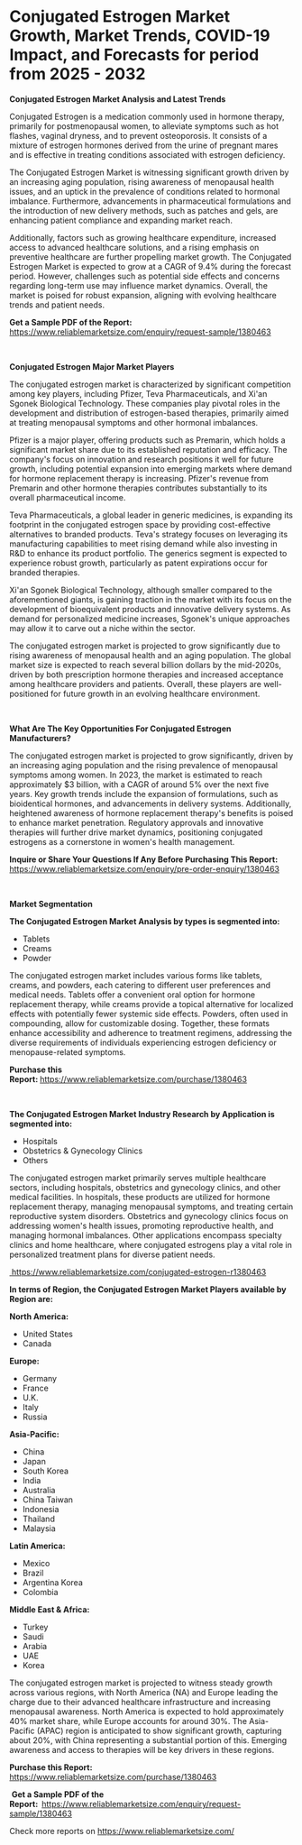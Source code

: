 <p><h1>Conjugated Estrogen Market Growth, Market Trends, COVID-19 Impact, and Forecasts for period from 2025 - 2032</h1></p><p><strong>Conjugated Estrogen Market Analysis and Latest Trends</strong></p>
<p><p>Conjugated Estrogen is a medication commonly used in hormone therapy, primarily for postmenopausal women, to alleviate symptoms such as hot flashes, vaginal dryness, and to prevent osteoporosis. It consists of a mixture of estrogen hormones derived from the urine of pregnant mares and is effective in treating conditions associated with estrogen deficiency.</p><p>The Conjugated Estrogen Market is witnessing significant growth driven by an increasing aging population, rising awareness of menopausal health issues, and an uptick in the prevalence of conditions related to hormonal imbalance. Furthermore, advancements in pharmaceutical formulations and the introduction of new delivery methods, such as patches and gels, are enhancing patient compliance and expanding market reach.</p><p>Additionally, factors such as growing healthcare expenditure, increased access to advanced healthcare solutions, and a rising emphasis on preventive healthcare are further propelling market growth. The Conjugated Estrogen Market is expected to grow at a CAGR of 9.4% during the forecast period. However, challenges such as potential side effects and concerns regarding long-term use may influence market dynamics. Overall, the market is poised for robust expansion, aligning with evolving healthcare trends and patient needs.</p></p>
<p><strong>Get a Sample PDF of the Report:&nbsp;</strong> <a href="https://www.reliablemarketsize.com/enquiry/request-sample/1380463?utm_campaign=2804&utm_medium=2&utm_source=Github&utm_content=ia&utm_term=08032025&utm_id=conjugated-estrogen">https://www.reliablemarketsize.com/enquiry/request-sample/1380463</a></p>
<p>&nbsp;</p>
<p><strong>Conjugated Estrogen Major Market Players</strong></p>
<p><p>The conjugated estrogen market is characterized by significant competition among key players, including Pfizer, Teva Pharmaceuticals, and Xi'an Sgonek Biological Technology. These companies play pivotal roles in the development and distribution of estrogen-based therapies, primarily aimed at treating menopausal symptoms and other hormonal imbalances.</p><p>Pfizer is a major player, offering products such as Premarin, which holds a significant market share due to its established reputation and efficacy. The company's focus on innovation and research positions it well for future growth, including potential expansion into emerging markets where demand for hormone replacement therapy is increasing. Pfizer's revenue from Premarin and other hormone therapies contributes substantially to its overall pharmaceutical income.</p><p>Teva Pharmaceuticals, a global leader in generic medicines, is expanding its footprint in the conjugated estrogen space by providing cost-effective alternatives to branded products. Teva's strategy focuses on leveraging its manufacturing capabilities to meet rising demand while also investing in R&D to enhance its product portfolio. The generics segment is expected to experience robust growth, particularly as patent expirations occur for branded therapies.</p><p>Xi'an Sgonek Biological Technology, although smaller compared to the aforementioned giants, is gaining traction in the market with its focus on the development of bioequivalent products and innovative delivery systems. As demand for personalized medicine increases, Sgonek's unique approaches may allow it to carve out a niche within the sector.</p><p>The conjugated estrogen market is projected to grow significantly due to rising awareness of menopausal health and an aging population. The global market size is expected to reach several billion dollars by the mid-2020s, driven by both prescription hormone therapies and increased acceptance among healthcare providers and patients. Overall, these players are well-positioned for future growth in an evolving healthcare environment.</p></p>
<p>&nbsp;</p>
<p><strong>What Are The Key Opportunities For Conjugated Estrogen Manufacturers?</strong></p>
<p><p>The conjugated estrogen market is projected to grow significantly, driven by an increasing aging population and the rising prevalence of menopausal symptoms among women. In 2023, the market is estimated to reach approximately $3 billion, with a CAGR of around 5% over the next five years. Key growth trends include the expansion of formulations, such as bioidentical hormones, and advancements in delivery systems. Additionally, heightened awareness of hormone replacement therapy's benefits is poised to enhance market penetration. Regulatory approvals and innovative therapies will further drive market dynamics, positioning conjugated estrogens as a cornerstone in women's health management.</p></p>
<p><strong>Inquire or Share Your Questions If Any Before Purchasing This Report:</strong> <a href="https://www.reliablemarketsize.com/enquiry/pre-order-enquiry/1380463?utm_campaign=2804&utm_medium=2&utm_source=Github&utm_content=ia&utm_term=08032025&utm_id=conjugated-estrogen">https://www.reliablemarketsize.com/enquiry/pre-order-enquiry/1380463</a></p>
<p>&nbsp;</p>
<p><strong>Market Segmentation</strong></p>
<p><strong>The Conjugated Estrogen Market Analysis by types is segmented into:</strong></p>
<p><ul><li>Tablets</li><li>Creams</li><li>Powder</li></ul></p>
<p><p>The conjugated estrogen market includes various forms like tablets, creams, and powders, each catering to different user preferences and medical needs. Tablets offer a convenient oral option for hormone replacement therapy, while creams provide a topical alternative for localized effects with potentially fewer systemic side effects. Powders, often used in compounding, allow for customizable dosing. Together, these formats enhance accessibility and adherence to treatment regimens, addressing the diverse requirements of individuals experiencing estrogen deficiency or menopause-related symptoms.</p></p>
<p><strong>Purchase this Report:&nbsp;</strong><a href="https://www.reliablemarketsize.com/purchase/1380463?utm_campaign=2804&utm_medium=2&utm_source=Github&utm_content=ia&utm_term=08032025&utm_id=conjugated-estrogen">https://www.reliablemarketsize.com/purchase/1380463</a></p>
<p>&nbsp;</p>
<p><strong>The Conjugated Estrogen Market Industry Research by Application is segmented into:</strong></p>
<p><ul><li>Hospitals</li><li>Obstetrics & Gynecology Clinics</li><li>Others</li></ul></p>
<p><p>The conjugated estrogen market primarily serves multiple healthcare sectors, including hospitals, obstetrics and gynecology clinics, and other medical facilities. In hospitals, these products are utilized for hormone replacement therapy, managing menopausal symptoms, and treating certain reproductive system disorders. Obstetrics and gynecology clinics focus on addressing women's health issues, promoting reproductive health, and managing hormonal imbalances. Other applications encompass specialty clinics and home healthcare, where conjugated estrogens play a vital role in personalized treatment plans for diverse patient needs.</p></p>
<p><a href="https://www.reliablemarketsize.com/conjugated-estrogen-r1380463?utm_campaign=2804&utm_medium=2&utm_source=Github&utm_content=ia&utm_term=08032025&utm_id=conjugated-estrogen">&nbsp;https://www.reliablemarketsize.com/conjugated-estrogen-r1380463</a></p>
<p><strong>In terms of Region, the Conjugated Estrogen Market Players available by Region are:</strong></p>
<p>
    <p> <strong> North America: </strong>
        <ul>
            <li>United States</li>
            <li>Canada</li>
        </ul>
        </p> 
    <p> <strong> Europe: </strong>
        <ul>
            <li>Germany</li>
            <li>France</li>
            <li>U.K.</li>
            <li>Italy</li>
            <li>Russia</li>
        </ul>
        </p> 
    <p> <strong> Asia-Pacific: </strong>
        <ul>
            <li>China</li>
            <li>Japan</li>
            <li>South Korea</li>
            <li>India</li>
            <li>Australia</li>
            <li>China Taiwan</li>
            <li>Indonesia</li>
            <li>Thailand</li>
            <li>Malaysia</li>
        </ul>
        </p> 
    <p> <strong> Latin America: </strong>
        <ul>
            <li>Mexico</li>
            <li>Brazil</li>
            <li>Argentina Korea</li>
            <li>Colombia</li>
        </ul>
        </p> 
    <p> <strong> Middle East & Africa: </strong>
        <ul>
            <li>Turkey</li>
            <li>Saudi</li>
            <li>Arabia</li>
            <li>UAE</li>
            <li>Korea</li>
        </ul>
    </p>
    </p>
<p><p>The conjugated estrogen market is projected to witness steady growth across various regions, with North America (NA) and Europe leading the charge due to their advanced healthcare infrastructure and increasing menopausal awareness. North America is expected to hold approximately 40% market share, while Europe accounts for around 30%. The Asia-Pacific (APAC) region is anticipated to show significant growth, capturing about 20%, with China representing a substantial portion of this. Emerging awareness and access to therapies will be key drivers in these regions.</p></p>
<p><strong>Purchase this Report: </strong><a href="https://www.reliablemarketsize.com/purchase/1380463?utm_campaign=2804&utm_medium=2&utm_source=Github&utm_content=ia&utm_term=08032025&utm_id=conjugated-estrogen">https://www.reliablemarketsize.com/purchase/1380463</a></p>
<p>&nbsp;<strong>Get a Sample PDF of the Report:&nbsp;&nbsp;</strong><a href="https://www.reliablemarketsize.com/enquiry/request-sample/1380463?utm_campaign=2804&utm_medium=2&utm_source=Github&utm_content=ia&utm_term=08032025&utm_id=conjugated-estrogen">https://www.reliablemarketsize.com/enquiry/request-sample/1380463</a></p>
<p><strong></strong></p>
<p>Check more reports on <a href="https://www.reliablemarketsize.com/?utm_campaign=2804&utm_medium=2&utm_source=Github&utm_content=ia&utm_term=08032025&utm_id=conjugated-estrogen">https://www.reliablemarketsize.com/</a></p>